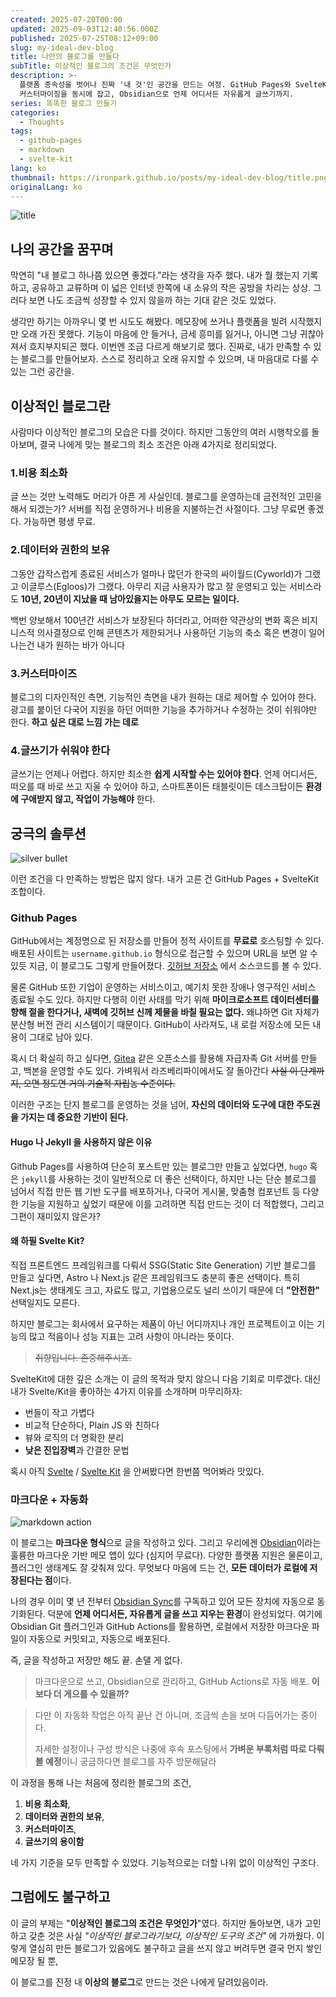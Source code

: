 ```yaml
---
created: 2025-07-20T00:00
updated: 2025-09-03T12:40:56.000Z
published: 2025-07-25T08:12+09:00
slug: my-ideal-dev-blog
title: 나만의 블로그를 만들다
subTitle: 이상적인 블로그의 조건은 무엇인가
description: >-
  플랫폼 종속성을 벗어나 진짜 '내 것'인 공간을 만드는 여정. GitHub Pages와 SvelteKit으로 무료 호스팅과 완전한
  커스터마이징을 동시에 잡고, Obsidian으로 언제 어디서든 자유롭게 글쓰기까지.
series: 똑똑한 블로그 만들기
categories:
  - Thoughts
tags:
  - github-pages
  - markdown
  - svelte-kit
lang: ko
thumbnail: https://ironpark.github.io/posts/my-ideal-dev-blog/title.png
originalLang: ko
---
```

![title](/posts/my-ideal-dev-blog/title.png)

## 나의 공간을 꿈꾸며

막연히 "내 블로그 하나쯤 있으면 좋겠다."라는 생각을 자주 했다. 내가 뭘 했는지 기록하고, 공유하고 교류하며 이 넓은 인터넷 한쪽에 내 소유의 작은 공방을 차리는 상상. 그러다 보면 나도 조금씩 성장할 수 있지 않을까 하는 기대 같은 것도 있었다.

생각만 하기는 아까우니 몇 번 시도도 해봤다. 메모장에 쓰거나 플랫폼을 빌려 시작했지만 오래 가진 못했다. 기능이 마음에 안 들거나, 금세 흥미를 잃거나, 아니면 그냥 귀찮아져서 흐지부지되곤 했다. 이번엔 조금 다르게 해보기로 했다. 진짜로, 내가 만족할 수 있는 블로그를 만들어보자. 스스로 정리하고 오래 유지할 수 있으며, 내 마음대로 다룰 수 있는 그런 공간을.

## 이상적인 블로그란
사람마다 이상적인 블로그의 모습은 다를 것이다. 하지만 그동안의 여러 시행착오를 돌아보며, 결국 나에게 맞는 블로그의 최소 조건은 아래 4가지로 정리되었다.

### 1.비용 최소화
글 쓰는 것만 노력해도 머리가 아픈 게 사실인데. 블로그를 운영하는데 금전적인 고민을 해서 되겠는가? 서버를 직접 운영하거나 비용을 지불하는건 사절이다. 그냥 무료면 좋겠다. 가능하면 평생 무료.

### 2.데이터와 권한의 보유
그동안 갑작스럽게 종료된 서비스가 얼마나 많던가 한국의 싸이월드(Cyworld)가 그랬고 이글루스(Egloos)가 그랬다. 아무리 지금 사용자가 많고 잘 운영되고 있는 서비스라도 **10년, 20년이 지났을 때 남아있을지는 아무도 모르는 일이다.**

백번 양보해서 100년간 서비스가 보장된다 하더라고, 어떠한 약관상의 변화 혹은 비지니스적 의사결정으로 인해 콘텐츠가 제한되거나 사용하던 기능의 축소 혹은 변경이 일어나는건 내가 원하는 바가 아니다

### 3.커스터마이즈
블로그의 디자인적인 측면, 기능적인 측면을 내가 원하는 대로 제어할 수 있어야 한다. 광고를 붙이던 다국어 지원을 하던 어떠한 기능을 추가하거나 수정하는 것이 쉬워야만 한다. **하고 싶은 대로 느낌 가는 데로**

### 4.글쓰기가 쉬워야 한다
글쓰기는 언제나 어렵다. 하지만 최소한 **쉽게 시작할 수는 있어야 한다**. 언제 어디서든, 떠오를 때 바로 쓰고 지울 수 있어야 하고, 스마트폰이든 태블릿이든 데스크탑이든 **환경에 구애받지 않고, 작업이 가능해야** 한다.

## 궁극의 솔루션
![silver bullet](/posts/my-ideal-dev-blog/silver-bullet.png)

이런 조건을 다 만족하는 방법은 많지 않다. 내가 고른 건 GitHub Pages + SvelteKit 조합이다.

### Github Pages
GitHub에서는 계정명으로 된 저장소를 만들어 정적 사이트를 **무료로** 호스팅할 수 있다. 배포된 사이트는 `username.github.io` 형식으로 접근할 수 있으며 URL을 보면 알 수 있듯 지금, 이 블로그도 그렇게 만들어졌다. [깃허브 저장소](https://github.com/ironpark/ironpark.github.io/) 에서 소스코드를 볼 수 있다.

물론 GitHub 또한 기업이 운영하는 서비스이고, 예기치 못한 장애나 영구적인 서비스 종료될 수도 있다. 하지만 다행히 이런 사태를 막기 위해 **마이크로소프트 데이터센터를 향해 절을 한다거나, 새벽에 깃허브 신께 제물을 바칠 필요는 없다.** 왜냐하면 Git 자체가 분산형 버전 관리 시스템이기 때문이다. GitHub이 사라져도, 내 로컬 저장소에 모든 내용이 그대로 남아 있다.

혹시 더 확실히 하고 싶다면, [Gitea](https://github.com/go-gitea/gitea) 같은 오픈소스를 활용해 자급자족 Git 서버를 만들고, 백본을 운영할 수도 있다. 가벼워서 라즈베리파이에서도 잘 돌아간다 ~~사실 이 단계까지, 오면 정도면 거의 기술적 자립농 수준이다.~~

이러한 구조는 단지 블로그를 운영하는 것을 넘어, **자신의 데이터와 도구에 대한 주도권을 가지는 데 중요한 기반이 된다.**

#### Hugo 나 Jekyll 을 사용하지 않은 이유

Github Pages를 사용하여 단순히 포스트만 있는 블로그만 만들고 싶었다면, `hugo` 혹은 `jekyll`를 사용하는 것이 일반적으로 더 좋은 선택이다, 하지만 나는 단순 블로그를 넘어서 직접 만든 웹 기반 도구를 배포하거나, 다국어 게시물, 맞춤형 컴포넌트 등 다양한 기능을 지원하고 싶었기 때문에 이를 고려하면 직접 만드는 것이 더 적합했다, 그리고 그편이 재미있지 않은가?

#### 왜 하필 Svelte Kit?

직접 프론트엔드 프레임워크를 다뤄서 SSG(Static Site Generation) 기반 블로그를 만들고 싶다면, Astro 나 Next.js 같은 프레임워크도 충분히 좋은 선택이다. 특히  Next.js는 생태계도 크고, 자료도 많고, 기업용으로도 널리 쓰이기 때문에 더 **"안전한"** 선택일지도 모른다.

하지만 블로그는 회사에서 요구하는 제품이 아닌 어디까지나 개인 프로젝트이고 이는 기능의 많고 적음이나 성능 지표는 고려 사항이 아니라는 뜻이다.
> ~~취향입니다. 존중해주시죠.~~

SvelteKit에 대한 깊은 소개는 이 글의 목적과 맞지 않으니 다음 기회로 미루겠다. 대신 내가 Svelte/Kit을 좋아하는 4가지 이유를 소개하며 마무리하자:

- 번들이 작고 가볍다
- 비교적 단순하다, Plain JS 와 친하다
- 뷰와 로직의 더 명확한 분리
- **낮은 진입장벽**과 간결한 문법

혹시 아직 [Svelte](https://svelte.dev/) / [Svelte Kit](https://svelte.dev/docs/kit/introduction) 을 안써봤다면 한번쯤 먹어봐라 맛있다.

### 마크다운 + 자동화
![markdown action](/posts/my-ideal-dev-blog/markdown-action.png)

이 블로그는 **마크다운 형식**으로 글을 작성하고 있다. 그리고 우리에겐 [Obsidian](https://obsidian.md/)이라는 훌륭한 마크다운 기반 메모 앱이 있다 (심지어 무료다). 다양한 플랫폼 지원은 물론이고, 플러그인 생태계도 잘 갖춰져 있다. 무엇보다 마음에 드는 건, **모든 데이터가 로컬에 저장된다는 점**이다.

나의 경우 이미 몇 년 전부터 [Obsidian Sync](https://obsidian.md/sync)를 구독하고 있어 모든 장치에 자동으로 동기화된다. 덕분에 **언제 어디서든, 자유롭게 글을 쓰고 지우는 환경**이 완성되었다. 여기에 Obsidian Git 플러그인과 GitHub Actions를 활용하면, 로컬에서 저장한 마크다운 파일이 자동으로 커밋되고, 자동으로 배포된다.

즉, 글을 작성하고 저장만 해도 끝. 손댈 게 없다.

> 마크다운으로 쓰고, Obsidian으로 관리하고, GitHub Actions로 자동 배포.
> **이보다 더 게으를 수 있을까?**

> 다만 이 자동화 작업은 아직 끝난 건 아니며, 조금씩 손을 보며 다듬어가는 중이다.
>
> 자세한 설정이나 구성 방식은 나중에 후속 포스팅에서
> **가벼운 부록처럼 따로 다뤄볼 예정**이니 궁금하다면 블로그를 자주 방문해달라

이 과정을 통해 나는 처음에 정리한 블로그의 조건,
1. **비용 최소화**,
2. **데이터와 권한의 보유**,
3. **커스터마이즈**,
4. **글쓰기의 용이함**

네 가지 기준을 모두 만족할 수 있었다. 기능적으로는 더할 나위 없이 이상적인 구조다.

## 그럼에도 불구하고
이 글의 부제는 "**이상적인 블로그의 조건은 무엇인가**"였다. 하지만 돌아보면, 내가 고민하고 갖춘 것은 사실  _"이상적인 블로그라기보다, 이상적인 도구의 조건"_ 에 가까웠다.
이렇게 열심히 만든 블로그가 있음에도 불구하고 글을 쓰지 않고 버려두면 결국 먼지 쌓인 메모장 될 뿐,

이 블로그를 진정 내 **이상의 블로그**로 만드는 것은 나에게 달려있음이라.
